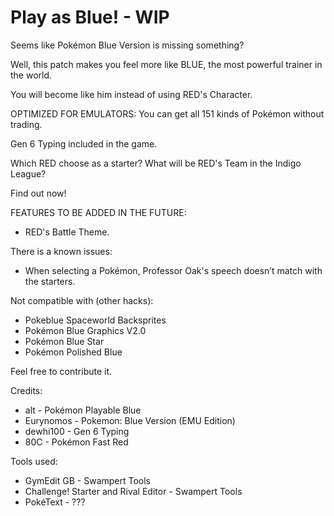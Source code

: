 # Play as Blue! - WIP
Seems like Pokémon Blue Version is missing something?

Well, this patch makes you feel more like BLUE, the most powerful trainer in the world.

You will become like him instead of using RED's Character.

OPTIMIZED FOR EMULATORS: You can get all 151 kinds of Pokémon without trading.

Gen 6 Typing included in the game.

Which RED choose as a starter? What will be RED's Team in the Indigo League?

Find out now!

FEATURES TO BE ADDED IN THE FUTURE:
- RED's Battle Theme.

There is a known issues:
- When selecting a Pokémon, Professor Oak's speech doesn’t match with the starters.

Not compatible with (other hacks):
- Pokeblue Spaceworld Backsprites 
- Pokémon Blue Graphics V2.0
- Pokémon Blue Star
- Pokémon Polished Blue

Feel free to contribute it.

Credits:
- alt - Pokémon Playable Blue
- Eurynomos - Pokemon: Blue Version (EMU Edition)
- dewhi100 - Gen 6 Typing
- 80C - Pokémon Fast Red

Tools used:
- GymEdit GB - Swampert Tools
- Challenge! Starter and Rival Editor - Swampert Tools
- PokéText - ???
